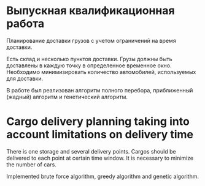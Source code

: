 # Выпускная квалификационная работа

Планирование доставки грузов с учетом ограничений на время доставки. 

Есть склад и несколько пунктов доставки. Грузы должны быть доставлены в каждую точку в определенное временное окно. Необходимо минимизировать количество автомобилей, используемых для доставки.

В работе был реализован алгоритм полного перебора, приближенный (жадный) алгоритм и генетический алгоритм.

# Cargo delivery planning taking into account limitations on delivery time

There is one storage and several delivery points. Cargos should be delivered to each point at certain time window. It is necessary to minimize the number of cars.

Implemented brute force algorithm, greedy algorithm and genetic algorithm.
